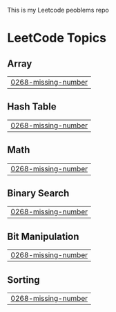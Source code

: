 This is my Leetcode peoblems repo

<!---LeetCode Topics Start-->
# LeetCode Topics
## Array
|  |
| ------- |
| [0268-missing-number](https://github.com/shailesh2909/leetcode/tree/master/0268-missing-number) |
## Hash Table
|  |
| ------- |
| [0268-missing-number](https://github.com/shailesh2909/leetcode/tree/master/0268-missing-number) |
## Math
|  |
| ------- |
| [0268-missing-number](https://github.com/shailesh2909/leetcode/tree/master/0268-missing-number) |
## Binary Search
|  |
| ------- |
| [0268-missing-number](https://github.com/shailesh2909/leetcode/tree/master/0268-missing-number) |
## Bit Manipulation
|  |
| ------- |
| [0268-missing-number](https://github.com/shailesh2909/leetcode/tree/master/0268-missing-number) |
## Sorting
|  |
| ------- |
| [0268-missing-number](https://github.com/shailesh2909/leetcode/tree/master/0268-missing-number) |
<!---LeetCode Topics End-->